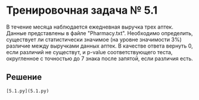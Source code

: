# Тренировочная задача № 5.1
В течение месяца наблюдается ежедневная выручка трех аптек. Данные представлены в файле "Pharmacy.txt". Необходимо определить, существует ли статистически значимое (на уровне значимости 3%) различие между выручками данных аптек. В качестве ответа вернуть 0, если различий не существут, и p-value соответствующего теста, округленное с точностью до 7 знака после запятой, если различия есть.

## Решение
    [5.1.py](5.1.py)

